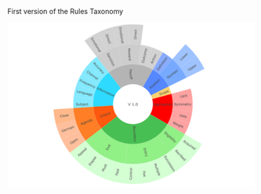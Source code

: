 First version of the Rules Taxonomy

[![Graphic preview](DOWNLOAD/Taxonomy_V1.png)](https://ilaredavid.github.io/Test/V1/IAD_taxonomy_V1_2.html)
